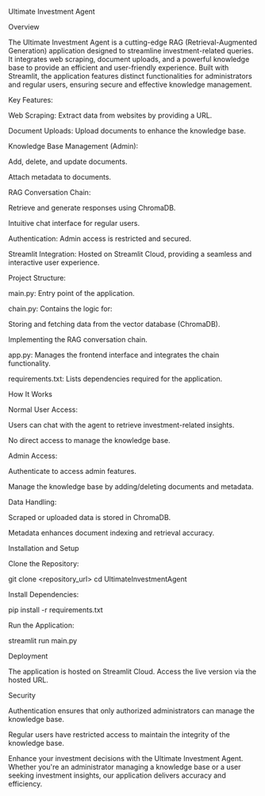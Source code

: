 Ultimate Investment Agent

Overview

The Ultimate Investment Agent is a cutting-edge RAG (Retrieval-Augmented Generation) application designed to streamline investment-related queries. It integrates web scraping, document uploads, and a powerful knowledge base to provide an efficient and user-friendly experience. Built with Streamlit, the application features distinct functionalities for administrators and regular users, ensuring secure and effective knowledge management.

Key Features:

Web Scraping: Extract data from websites by providing a URL.

Document Uploads: Upload documents to enhance the knowledge base.

Knowledge Base Management (Admin):

Add, delete, and update documents.

Attach metadata to documents.

RAG Conversation Chain:

Retrieve and generate responses using ChromaDB.

Intuitive chat interface for regular users.

Authentication: Admin access is restricted and secured.

Streamlit Integration: Hosted on Streamlit Cloud, providing a seamless and interactive user experience.

Project Structure:

main.py: Entry point of the application.

chain.py: Contains the logic for:

Storing and fetching data from the vector database (ChromaDB).

Implementing the RAG conversation chain.

app.py: Manages the frontend interface and integrates the chain functionality.

requirements.txt: Lists dependencies required for the application.

How It Works

Normal User Access:

Users can chat with the agent to retrieve investment-related insights.

No direct access to manage the knowledge base.

Admin Access:

Authenticate to access admin features.

Manage the knowledge base by adding/deleting documents and metadata.

Data Handling:

Scraped or uploaded data is stored in ChromaDB.

Metadata enhances document indexing and retrieval accuracy.

Installation and Setup

Clone the Repository:

git clone <repository_url>
cd UltimateInvestmentAgent

Install Dependencies:

pip install -r requirements.txt

Run the Application:

streamlit run main.py

Deployment

The application is hosted on Streamlit Cloud. Access the live version via the hosted URL.

Security

Authentication ensures that only authorized administrators can manage the knowledge base.

Regular users have restricted access to maintain the integrity of the knowledge base.

Enhance your investment decisions with the Ultimate Investment Agent. Whether you're an administrator managing a knowledge base or a user seeking investment insights, our application delivers accuracy and efficiency.
